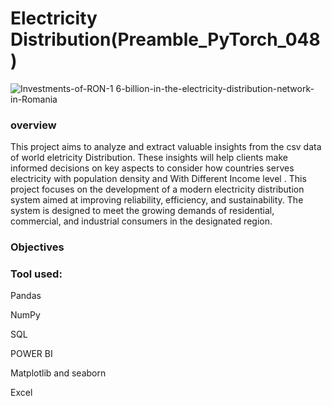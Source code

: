# Electricity Distribution(Preamble_PyTorch_048)
![Investments-of-RON-1 6-billion-in-the-electricity-distribution-network-in-Romania](https://github.com/user-attachments/assets/77b2bb0e-145f-45fe-8a5f-2c3e4d8b5a3c)


### **overview**
This project aims to analyze and extract valuable insights from the csv data of world eletricity Distribution. These insights will help clients make informed decisions on key aspects to consider how countries serves electricity with population density and With Different Income level . This project focuses on the development of a modern electricity distribution system aimed at improving reliability, efficiency, and sustainability. The system is designed to meet the growing demands of residential, commercial, and industrial consumers in the designated region.



### **Objectives**




### **Tool used**:

Pandas

NumPy

SQL

POWER BI

Matplotlib and seaborn

Excel
